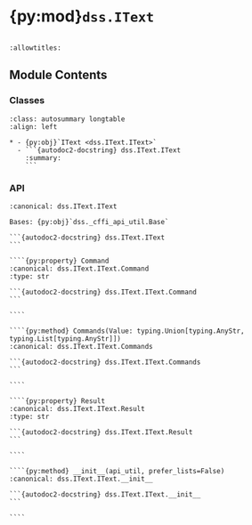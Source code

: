 # {py:mod}`dss.IText`

```{py:module} dss.IText
```

```{autodoc2-docstring} dss.IText
:allowtitles:
```

## Module Contents

### Classes

````{list-table}
:class: autosummary longtable
:align: left

* - {py:obj}`IText <dss.IText.IText>`
  - ```{autodoc2-docstring} dss.IText.IText
    :summary:
    ```
````

### API

`````{py:class} IText(api_util, prefer_lists=False)
:canonical: dss.IText.IText

Bases: {py:obj}`dss._cffi_api_util.Base`

```{autodoc2-docstring} dss.IText.IText
```

````{py:property} Command
:canonical: dss.IText.IText.Command
:type: str

```{autodoc2-docstring} dss.IText.IText.Command
```

````

````{py:method} Commands(Value: typing.Union[typing.AnyStr, typing.List[typing.AnyStr]])
:canonical: dss.IText.IText.Commands

```{autodoc2-docstring} dss.IText.IText.Commands
```

````

````{py:property} Result
:canonical: dss.IText.IText.Result
:type: str

```{autodoc2-docstring} dss.IText.IText.Result
```

````

````{py:method} __init__(api_util, prefer_lists=False)
:canonical: dss.IText.IText.__init__

```{autodoc2-docstring} dss.IText.IText.__init__
```

````

`````
